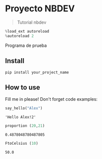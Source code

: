 # Proyecto NBDEV
> Tutorial nbdev


```python
%load_ext autoreload
%autoreload 2
```

Programa de prueba

## Install

`pip install your_project_name`

## How to use

Fill me in please! Don't forget code examples:

```python
say_hello("Alex")
```




    'Hello Alex!2'



```python
proportion (20,21)
```




    0.4878048780487805



```python
FtoCelsius (10)
```




    50.0


